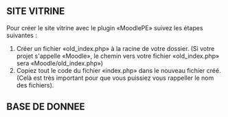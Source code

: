 ## SITE VITRINE

Pour créer le site vitrine avec le plugin «MoodlePE» suivez les étapes suivantes : 
1. Créer un fichier «old_index.php» à la racine de votre dossier. (Si votre projet s'appelle «Moodle», le chemin vers votre fichier «old_index.php» sera «Moodle/old_index.php»)
2. Copiez tout le code du fichier «index.php» dans le nouveau fichier créé. (Celà est très important pour que vous puissiez vous rappeller le nom des fichiers).



## BASE DE DONNEE